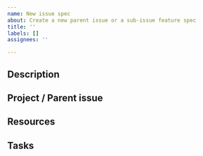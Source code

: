 ```yaml
---
name: New issue spec
about: Create a new parent issue or a sub-issue feature spec
title: ''
labels: []
assignees: ''

---
```


## Description
<!--
Describe what needs to be done with details. You can write some short paragraphs or use a bullet point list.

E.g.:
- This needs to be done
- This also should be done

We also have to change the styling of the homepage because it needs a new styling. We should make the background pink and all fonts red. Users will love it.
-->


## Project / Parent issue
<!--
Link here the Notion project if this is a project issue or the parent issue if this is a subtask of a project spec.

e.g.:
- [Make it evident the benefits of becoming a member](https://www.notion.so/ankipalace/...)

or link with the issue number:
- #0000
-->

## Resources
<!--
Add here any resources and media that might help addressing the task, like:
  - Comparisons between current and desired behaviour
  - Screenshots
  - Videos
  - Documentation

e.g.:

|  current  |  desired  |
|-----------|-----------|
|screenshot1|screenshot2|

Also watch this video:
[Video link](https://my.video.com/...)
-->


## Tasks
<!--
If this is a parent issue (project) create your subtasks here. Hint: write them using checkbox items and then after creating the issue, use the "convert to issue" button that will appear when hovering over the list item, and github will create the issue automatically.

e.g.:
- [ ] Change the explore page background to pink
- [ ] Change all font color to red
- [ ] Drop the whole database in production
-->
